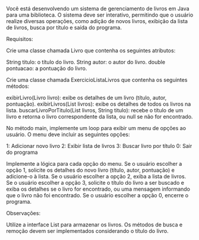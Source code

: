 Você está desenvolvendo um sistema de gerenciamento de livros em Java para uma biblioteca. O sistema deve ser interativo, permitindo que o usuário realize diversas operações, como adição de novos livros, exibição da lista de livros, busca por título e saída do programa.

Requisitos:

Crie uma classe chamada Livro que contenha os seguintes atributos:

String titulo: o título do livro.
String autor: o autor do livro.
double pontuacao: a pontuação do livro.

Crie uma classe chamada ExercicioListaLivros que contenha os seguintes métodos:

exibirLivro(Livro livro): exibe os detalhes de um livro (título, autor, pontuação).
exibirLivros(List<Livro> livros): exibe os detalhes de todos os livros na lista.
buscarLivroPorTitulo(List<Livro> livros, String titulo): recebe o título de um livro e retorna o livro correspondente da lista, ou null se não for encontrado.

No método main, implemente um loop para exibir um menu de opções ao usuário. O menu deve incluir as seguintes opções:

1: Adicionar novo livro
2: Exibir lista de livros
3: Buscar livro por título
0: Sair do programa

Implemente a lógica para cada opção do menu.
Se o usuário escolher a opção 1, solicite os detalhes do novo livro (título, autor, pontuação) e adicione-o à lista.
Se o usuário escolher a opção 2, exiba a lista de livros.
Se o usuário escolher a opção 3, solicite o título do livro a ser buscado e exiba os detalhes se o livro for encontrado, ou uma mensagem informando que o livro não foi encontrado.
Se o usuário escolher a opção 0, encerre o programa.

Observações:

Utilize a interface List para armazenar os livros.
Os métodos de busca e remoção devem ser implementados considerando o título do livro.
